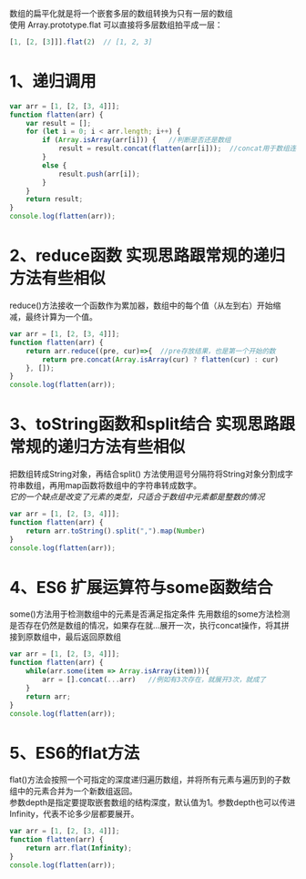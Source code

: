 数组的扁平化就是将一个嵌套多层的数组转换为只有一层的数组  
使用 Array.prototype.flat 可以直接将多层数组拍平成一层：
```javascript
[1, [2, [3]]].flat(2)  // [1, 2, 3]
```

# 1、递归调用
```javascript
var arr = [1, [2, [3, 4]]];
function flatten(arr) {
    var result = [];
    for (let i = 0; i < arr.length; i++) {
        if (Array.isArray(arr[i])) {   //判断是否还是数组
            result = result.concat(flatten(arr[i]));  //concat用于数组连接
        } 
        else {
            result.push(arr[i]);
        }
    }
    return result;
}
console.log(flatten(arr));
```

# 2、reduce函数  实现思路跟常规的递归方法有些相似
reduce()方法接收一个函数作为累加器，数组中的每个值（从左到右）开始缩减，最终计算为一个值。
```javascript
var arr = [1, [2, [3, 4]]];
function flatten(arr) {
    return arr.reduce((pre, cur)=>{  //pre存放结果，也是第一个开始的数
        return pre.concat(Array.isArray(cur) ? flatten(cur) : cur)
    }, []);
}
console.log(flatten(arr));
```

# 3、toString函数和split结合  实现思路跟常规的递归方法有些相似
把数组转成String对象，再结合split() 方法使用逗号分隔符将String对象分割成字符串数组，再用map函数将数组中的字符串转成数字。  
*它的一个缺点是改变了元素的类型，只适合于数组中元素都是整数的情况*
```javascript
var arr = [1, [2, [3, 4]]];
function flatten(arr) {
    return arr.toString().split(",").map(Number)
}
console.log(flatten(arr));
```

# 4、ES6 扩展运算符与some函数结合
some()方法用于检测数组中的元素是否满足指定条件
先用数组的some方法检测是否存在仍然是数组的情况，如果存在就...展开一次，执行concat操作，将其拼接到原数组中，最后返回原数组
```javascript
var arr = [1, [2, [3, 4]]];
function flatten(arr) {
    while(arr.some(item => Array.isArray(item))){
		arr = [].concat(...arr)   //例如有3次存在，就展开3次，就成了
	}
	return arr;
}
console.log(flatten(arr));
```

# 5、ES6的flat方法
flat()方法会按照一个可指定的深度递归遍历数组，并将所有元素与遍历到的子数组中的元素合并为一个新数组返回。  
参数depth是指定要提取嵌套数组的结构深度，默认值为1。参数depth也可以传进Infinity，代表不论多少层都要展开。
```javascript
var arr = [1, [2, [3, 4]]];
function flatten(arr) {
    return arr.flat(Infinity);
}
console.log(flatten(arr));
```